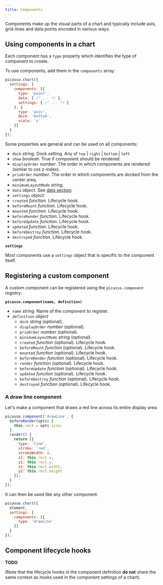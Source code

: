 ```yaml
---
title: Components
---
```


Components make up the visual parts of a chart and typically include axis, grid-lines and data points encoded in various ways.

## Using components in a chart

Each component has a `type` property which identifies the type of component to create.

To use components, add them in the `components` array:

```js
picasso.chart({
  settings: {
    components: [{
      type: 'point',
      data: { /* ... */ },
      settings: { /* ... */ }
    }, {
      type: 'axis',
      dock: 'bottom',
      scale: 'x'
    }]
  }
});
```

Some properties are general and can be used on all components:

* `dock` *string*. Dock setting. Any of `top` | `right` | `bottom` | `left`
* `show` *boolean*. True if component should be rendered.
* `displayOrder` *number*. The order in which components are rendered (similar to css z-index).
* `prioOrder` *number*. The order in which components are docked from the center area,
* `minimumLayoutMode` *string*. 
* `data` *object*. See [data section](./data.md).
* `settings` *object*.
* `created` *function*. Lifecycle hook.
* `beforeMount` *function*. Lifecycle hook.
* `mounted` *function*. Lifecycle hook.
* `beforeRender` *function*. Lifecycle hook.
* `beforeUpdate` *function*. Lifecycle hook.
* `updated` *function*. Lifecycle hook.
* `beforeDestroy` *function*. Lifecycle hook.
* `destroyed` *function*. Lifecycle hook.

**`settings`**

Most components use a `settings` object that is specific to the component itself.

## Registering a custom component

A custom component can be registered using the `picasso.component` registry:

**`picasso.component(name, definition)`**

- `name` *string*. Name of the component to register.
- `definition` *object*
  * `dock` *string* (optional).
  * `displayOrder` *number* (optional).
  * `prioOrder` *number* (optional). 
  * `minimumLayoutMode` *string* (optional). 
  * `created` *function* (optional). Lifecycle hook.
  * `beforeMount` *function* (optional). Lifecycle hook.
  * `mounted` *function* (optional). Lifecycle hook.
  * `beforeRender` *function* (optional). Lifecycle hook.
  * `render` *function* (optional). Lifecycle hook.
  * `beforeUpdate` *function* (optional). Lifecycle hook.
  * `updated` *function* (optional). Lifecycle hook.
  * `beforeDestroy` *function* (optional). Lifecycle hook.
  * `destroyed` *function* (optional). Lifecycle hook.

### A draw line component

Let's make a component that draws a red line across its entire display area:

```js
picasso.component('drawLine', {
  beforeRender(opts) {
    this.rect = opts.size;
  },
  render() {
    return [{
      type: 'line',
      stroke: 'red',
      strokeWidth: 4,
      x1: this.rect.x,
      y1: this.rect.y,
      x2: this.rect.width,
      y2: this.rect.height
    }];
  }
});
```

It can then be used like any other component:

```js
picasso.chart({
  element,
  settings: {
    components: [{
      type: 'drawLine'
    }]
  }
});
```

## Component lifecycle hooks

__TODO__

(Note that the lifecycle hooks in the component definition __do not__ share the same context as hooks used in the component settings of a chart).

